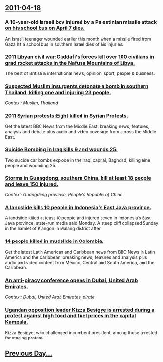 ## [2011-04-18](/news/2011/04/18/index.md)

### [A 16-year-old Israeli boy injured by a Palestinian missile attack on his school bus on April 7 dies. ](/news/2011/04/18/a-16-year-old-israeli-boy-injured-by-a-palestinian-missile-attack-on-his-school-bus-on-april-7-dies.md)
An Israeli teenager wounded earlier this month when a missile fired from Gaza hit a school bus in southern Israel dies of his injuries.

### [2011 Libyan civil war:Gaddafi's forces kill over 100 civilians in grad rocket attacks in the Nafusa Mountains of Libya. ](/news/2011/04/18/2011-libyan-civil-war-pgaddafi-s-forces-kill-over-100-civilians-in-grad-rocket-attacks-in-the-nafusa-mountains-of-libya.md)
The best of British &amp; international news, opinion, sport, people &amp; business.

### [Suspected Muslim insurgents detonate a bomb in southern Thailand, killing one and injuring 23 people. ](/news/2011/04/18/suspected-muslim-insurgents-detonate-a-bomb-in-southern-thailand-killing-one-and-injuring-23-people.md)
_Context: Muslim, Thailand_

### [2011 Syrian protests:Eight killed in Syrian Protests. ](/news/2011/04/18/2011-syrian-protests-peight-killed-in-syrian-protests.md)
Get the latest BBC News from the Middle East: breaking news, features, analysis and debate plus audio and video coverage from across the Middle East.

### [Suicide Bombing in Iraq kills 9 and wounds 25. ](/news/2011/04/18/suicide-bombing-in-iraq-kills-9-and-wounds-25.md)
Two suicide car bombs explode in the Iraqi capital, Baghdad, killing nine people and wounding 25.

### [Storms in Guangdong, southern China, kill at least 18 people and leave 150 injured. ](/news/2011/04/18/storms-in-guangdong-southern-china-kill-at-least-18-people-and-leave-150-injured.md)
_Context: Guangdong province, People's Republic of China_

### [A landslide kills 10 people in Indonesia's East Java province. ](/news/2011/04/18/a-landslide-kills-10-people-in-indonesia-s-east-java-province.md)
A landslide killed at least 10 people and injured seven in Indonesia’s East Java province, state-run media said Monday. A steep cliff collapsed Sunday in the hamlet of Klangon in Malang district after

### [14 people killed in mudslide in Colombia. ](/news/2011/04/18/14-people-killed-in-mudslide-in-colombia.md)
Get the latest Latin American and Caribbean news from BBC News in Latin America and the Caribbean: breaking news, features and analysis plus audio and video content from Mexico, Central and South America, and the Caribbean.

### [An anti-piracy conference opens in Dubai, United Arab Emirates. ](/news/2011/04/18/an-anti-piracy-conference-opens-in-dubai-united-arab-emirates.md)
_Context: Dubai, United Arab Emirates, pirate_

### [Ugandan opposition leader Kizza Besigye is arrested during a protest against high food and fuel prices in the capital Kampala. ](/news/2011/04/18/ugandan-opposition-leader-kizza-besigye-is-arrested-during-a-protest-against-high-food-and-fuel-prices-in-the-capital-kampala.md)
Kizza Besigye, who challenged incumbent president, among those arrested for staging protest.

## [Previous Day...](/news/2011/04/17/index.md)

